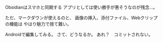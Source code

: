 Obsidianはスマホと同期する
アプリとしては使い勝手が悪そうなのが残念…。

ただ、マークダウンが使えるのと、
画像の挿入、添付ファイル、Webクリップの機能は
やはり魅力で捨て難い。

Androidで編集してみる。
さて、どうなるか。
あれ？　コミットされない。

